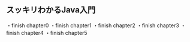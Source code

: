 ## スッキリわかるJava入門
・finish chapter0
・finish chapter1
・finish chapter2
・finish chapter3
・finish chapter4
・finish chapter5
